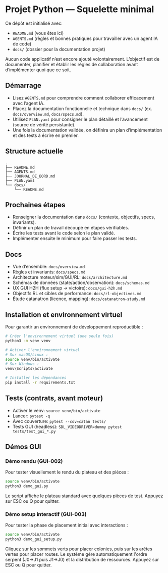 # Projet Python — Squelette minimal

Ce dépôt est initialisé avec:
- `README.md` (vous êtes ici)
- `AGENTS.md` (règles et bonnes pratiques pour travailler avec un agent IA de code)
- `docs/` (dossier pour la documentation projet)

Aucun code applicatif n’est encore ajouté volontairement. L’objectif est de documenter, planifier et établir les règles de collaboration avant d’implémenter quoi que ce soit.

## Démarrage
- Lisez `AGENTS.md` pour comprendre comment collaborer efficacement avec l’agent IA.
- Placez la documentation fonctionnelle et technique dans `docs/` (ex. `docs/overview.md`, `docs/specs.md`).
- Utilisez `PLAN.yaml` pour consigner le plan détaillé et l’avancement (source de vérité persistante).
- Une fois la documentation validée, on définira un plan d’implémentation et des tests à écrire en premier.

## Structure actuelle

```
.
├── README.md
├── AGENTS.md
├── JOURNAL_DE_BORD.md
├── PLAN.yaml
└── docs/
    └── README.md
```

## Prochaines étapes
- Renseigner la documentation dans `docs/` (contexte, objectifs, specs, invariants).
- Définir un plan de travail découpé en étapes vérifiables.
- Écrire les tests avant le code selon le plan validé.
- Implémenter ensuite le minimum pour faire passer les tests.

## Docs
- Vue d’ensemble: `docs/overview.md`
- Règles et invariants: `docs/specs.md`
- Architecture moteur/sim/GUI/RL: `docs/architecture.md`
- Schémas de données (state/action/observation): `docs/schemas.md`
- UX GUI H2H (flux setup -> victoire): `docs/gui-h2h.md`
- Objectifs RL et cibles de performance: `docs/rl-objectives.md`
- Étude catanatron (licence, mapping): `docs/catanatron-study.md`

## Installation et environnement virtuel

Pour garantir un environnement de développement reproductible :

```bash
# Créer l'environnement virtuel (une seule fois)
python3 -m venv venv

# Activer l'environnement virtuel
# Sur macOS/Linux :
source venv/bin/activate
# Sur Windows :
venv\Scripts\activate

# Installer les dépendances
pip install -r requirements.txt
```

## Tests (contrats, avant moteur)
- Activer le venv: `source venv/bin/activate`
- Lancer: `pytest -q`
- Avec couverture: `pytest --cov=catan tests/`
- Tests GUI (headless): `SDL_VIDEODRIVER=dummy pytest tests/test_gui_*.py`

## Démos GUI

### Démo rendu (GUI-002)
Pour tester visuellement le rendu du plateau et des pièces :

```bash
source venv/bin/activate
python3 demo_gui.py
```

Le script affiche le plateau standard avec quelques pièces de test. Appuyez sur ESC ou Q pour quitter.

### Démo setup interactif (GUI-003)
Pour tester la phase de placement initial avec interactions :

```bash
source venv/bin/activate
python3 demo_gui_setup.py
```

Cliquez sur les sommets verts pour placer colonies, puis sur les arêtes vertes pour placer routes. Le système gère automatiquement l'ordre serpent (J0→J1 puis J1→J0) et la distribution de ressources. Appuyez sur ESC ou Q pour quitter.

